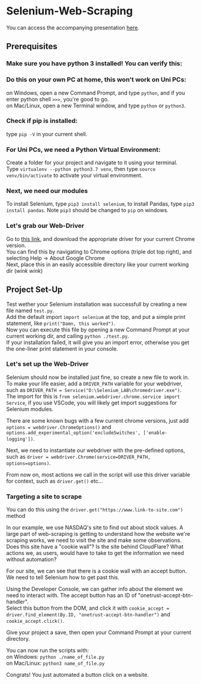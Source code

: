 # Selenium-Web-Scraping

You can access the accompanying presentation [here](https://docs.google.com/presentation/d/1xBq8uvsD3wMb_3jCKFcecXZZ1JzsMyMmDE3DOurjL-w/edit?usp=sharing).

## Prerequisites

### Make sure you have python 3 installed! You can verify this:  

### Do this on your own PC at home, this won't work on Uni PCs:

on Windows, open a new Command Prompt, and type `python`, and if you enter python shell `>>>`, you're good to go.  
on Mac/Linux, open a new Terminal window, and type `python` or `python3`.

### Check if pip is installed:

type `pip -V` in your current shell.

### For Uni PCs, we need a Python Virtual Environment:

Create a folder for your project and navigate to it using your terminal.   
Type `virtualenv --python python3.7 venv`, then type `source venv/bin/activate` to activate your virtual environment.


### Next, we need our modules

To install Selenium, type `pip3 install selenium`, to install Pandas, type `pip3 install pandas`. Note `pip3` should be changed to `pip` on windows.

### Let's grab our Web-Driver

Go to [this link](https://chromedriver.chromium.org/downloads), and download the appropriate driver for your current Chrome version.  
You can find this by navigating to Chrome options (triple dot top right), and selecting Help -> About Google Chrome  
Next, place this in an easily accessible directory like your current working dir (*wink wink*)


## Project Set-Up

Test wether your Selenium installation was successfull by creating a new file named `test.py`.  
Add the default import `import selenium` at the top, and put a simple print statement, like `print("Damn, this worked")`.  
Now you can execute this file by opening a new Command Prompt at your current working dir, and calling `python ./test.py`.  
If your installation failed, it will give you an import error, otherwise you get the one-liner print statement in your console.

### Let's set up the Web-Driver

Selenium should now be installed just fine, so create a new file to work in.  
To make your life easier, add a `DRIVER_PATH` variable for your webdriver, such as `DRIVER_PATH = Service("D:\Selenium_LAB\chromedriver.exe")`.  
The import for this is `from selenium.webdriver.chrome.service import Service`, if you use VSCode, you will likely get import suggestions for Selenium modules.

There are some known bugs with a few current chrome versions, just add `options = webdriver.ChromeOptions()` and `options.add_experimental_option('excludeSwitches', ['enable-logging'])`.  

Next, we need to instantiate our webdriver with the pre-defined options, such as `driver = webdriver.Chrome(service=DRIVER_PATH, options=options)`.  
  
From now on, most actions we call in the script will use this driver variable for context, such as `driver.get()` etc...


### Targeting a site to scrape

You can do this using the `driver.get("https://www.link-to-site.com")` method  

In our example, we use NASDAQ's site to find out about stock values. A large part of web-scraping is getting to understand how the website we're scraping works, we need to visit the site and make some observations. Does this site have a "cookie wall"? Is the site behind CloudFlare? What actions we, as users, would have to take to get the information we need without automation?  

For our site, we can see that there is a cookie wall with an accept button. We need to tell Selenium how to get past this.

Using the Developer Console, we can gather info about the element we need to interact with. The accept button has an ID of "onetrust-accept-btn-handler".  
Select this button from the DOM, and click it with `cookie_accept = driver.find_element(By.ID, "onetrust-accept-btn-handler")` and `cookie_accept.click()`.  
  
Give your project a save, then open your Command Prompt at your current directory.
    
You can now run the scripts with:   
on Windows: `python ./name_of_file.py`  
on Mac/Linux: `python3 name_of_file.py`

Congrats! You just automated a button click on a website.
    
    
